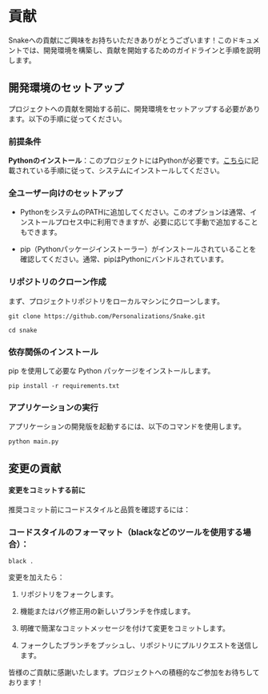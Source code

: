 # 貢献

Snakeへの貢献にご興味をお持ちいただきありがとうございます！このドキュメントでは、開発環境を構築し、貢献を開始するためのガイドラインと手順を説明します。

## 開発環境のセットアップ

プロジェクトへの貢献を開始する前に、開発環境をセットアップする必要があります。以下の手順に従ってください。

### 前提条件

**Pythonのインストール**：このプロジェクトにはPythonが必要です。[こちら](https://www.python.org/downloads/)に記載されている手順に従って、システムにインストールしてください。

### 全ユーザー向けのセットアップ

* PythonをシステムのPATHに追加してください。このオプションは通常、インストールプロセス中に利用できますが、必要に応じて手動で追加することもできます。

* pip（Pythonパッケージインストーラー）がインストールされていることを確認してください。通常、pipはPythonにバンドルされています。

### リポジトリのクローン作成

まず、プロジェクトリポジトリをローカルマシンにクローンします。

```
git clone https://github.com/Personalizations/Snake.git
```

```
cd snake
```

### 依存関係のインストール

pip を使用して必要な Python パッケージをインストールします。

```
pip install -r requirements.txt
```

### アプリケーションの実行

アプリケーションの開発版を起動するには、以下のコマンドを使用します。

```
python main.py
```

## 変更の貢献

#### 変更をコミットする前に

推奨コミット前にコードスタイルと品質を確認するには：

### コードスタイルのフォーマット（blackなどのツールを使用する場合）：

```
black .
```

変更を加えたら：

1. リポジトリをフォークします。

2. 機能またはバグ修正用の新しいブランチを作成します。

3. 明確で簡潔なコミットメッセージを付けて変更をコミットします。

4. フォークしたブランチをプッシュし、リポジトリにプルリクエストを送信します。

皆様のご貢献に感謝いたします。プロジェクトへの積極的なご参加をお待ちしております！